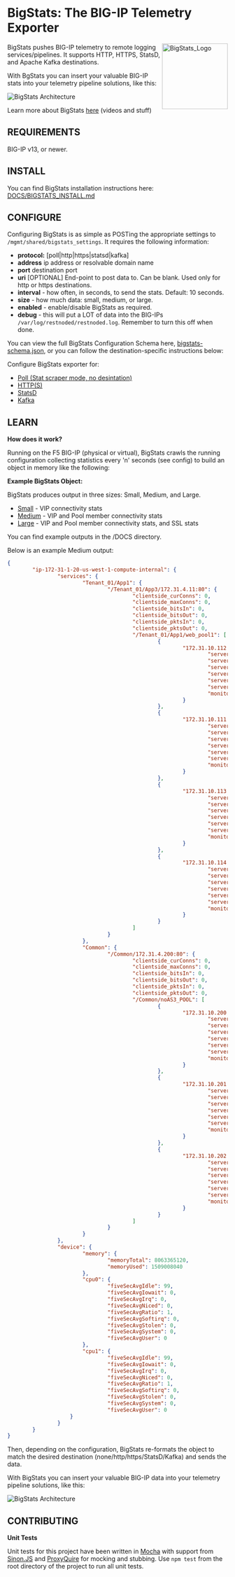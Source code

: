 # BigStats: The BIG-IP Telemetry Exporter

<img align="right" width="150px" src="BigStats-300dpi.png" alt="BigStats_Logo"/>

BigStats pushes BIG-IP telemetry to remote logging services/pipelines. It supports HTTP, HTTPS, StatsD, and Apache Kafka destinations.

With BgStats you can insert your valuable BIG-IP stats into your telemetry pipeline solutions, like this:

![BigStats Architecture](BigStats_Arch.png)

Learn more about BigStats [here](https://REDtalks.live/BigStats) (videos and stuff)

## REQUIREMENTS

BIG-IP v13, or newer.

## INSTALL

You can find BigStats installation instructions here: [DOCS/BIGSTATS_INSTALL.md](DOCS/BIGSTATS_INSTALL.md)

## CONFIGURE

Configuring BigStats is as simple as POSTing the appropriate settings to `/mgmt/shared/bigstats_settings`. It requires the following information:

* **protocol:** [poll|http|https|statsd|kafka]
* **address** ip address or resolvable domain name
* **port** destination port
* **uri** [OPTIONAL] End-point to post data to. Can be blank. Used only for http or https destinations.
* **interval** - how often, in seconds, to send the stats. Default: 10 seconds.
* **size** - how much data: small, medium, or large.
* **enabled** - enable/disable BigStats as required.
* **debug** - this will put a LOT of data into the BIG-IPs `/var/log/restnoded/restnoded.log`. Remember to turn this off when done.

You can view the full BigStats Configuration Schema here, [bigstats-schema.json](SRC/BigStats/nodejs/bigstats-schema-0.5.0.json), or you can follow the destination-specific instructions below:

Configure BigStats exporter for:

* [Poll (Stat scraper mode, no desintation)](DOCS/SETUP_POLL-MODE.md)
* [HTTP(S)](DOCS/SETUP_HTTP.md)
* [StatsD](DOCS/SETUP_STATSD.md)
* [Kafka](DOCS/SETUP_KAFKA.md)

## LEARN

**How does it work?**

Running on the F5 BIG-IP (physical or virtual), BigStats crawls the running configuration collecting statistics every 'n' seconds (see config) to build an object in memory like the following:

**Example BigStats Object:**

BigStats produces output in three sizes: Small, Medium, and Large.

* [Small](DOCS/OUTPUT-EXAMPLE-SMALL.md) - VIP connectivity stats
* [Medium](DOCS/OUTPUT-EXAMPLE-MEDIUM.md) - VIP and Pool member connectivity stats
* [Large](DOCS/OUTPUT-EXAMPLE-LARGE.md) - VIP and Pool member connectivity stats, and SSL stats 

You can find example outputs in the /DOCS directory.

Below is an example Medium output:

```json
{
        "ip-172-31-1-20-us-west-1-compute-internal": {
                "services": {
                        "Tenant_01/App1": {
                                "/Tenant_01/App3/172.31.4.11:80": {
                                        "clientside_curConns": 0,
                                        "clientside_maxConns": 0,
                                        "clientside_bitsIn": 0,
                                        "clientside_bitsOut": 0,
                                        "clientside_pktsIn": 0,
                                        "clientside_pktsOut": 0,
                                        "/Tenant_01/App1/web_pool1": [
                                                {
                                                        "172.31.10.112:80": {
                                                                "serverside_curConns": 0,
                                                                "serverside_maxConns": 0,
                                                                "serverside_bitsIn": 0,
                                                                "serverside_bitsOut": 0,
                                                                "serverside_pktsIn": 0,
                                                                "serverside_pktsOut": 0,
                                                                "monitorStatus": "down"
                                                        }
                                                },
                                                {
                                                        "172.31.10.111:80": {
                                                                "serverside_curConns": 0,
                                                                "serverside_maxConns": 0,
                                                                "serverside_bitsIn": 0,
                                                                "serverside_bitsOut": 0,
                                                                "serverside_pktsIn": 0,
                                                                "serverside_pktsOut": 0,
                                                                "monitorStatus": "down"
                                                        }
                                                },
                                                {
                                                        "172.31.10.113:80": {
                                                                "serverside_curConns": 0,
                                                                "serverside_maxConns": 0,
                                                                "serverside_bitsIn": 0,
                                                                "serverside_bitsOut": 0,
                                                                "serverside_pktsIn": 0,
                                                                "serverside_pktsOut": 0,
                                                                "monitorStatus": "down"
                                                        }
                                                },
                                                {
                                                        "172.31.10.114:80": {
                                                                "serverside_curConns": 0,
                                                                "serverside_maxConns": 0,
                                                                "serverside_bitsIn": 0,
                                                                "serverside_bitsOut": 0,
                                                                "serverside_pktsIn": 0,
                                                                "serverside_pktsOut": 0,
                                                                "monitorStatus": "down"
                                                        }
                                                }
                                        ]
                                }
                        },
                        "Common": {
                                "/Common/172.31.4.200:80": {
                                        "clientside_curConns": 0,
                                        "clientside_maxConns": 0,
                                        "clientside_bitsIn": 0,
                                        "clientside_bitsOut": 0,
                                        "clientside_pktsIn": 0,
                                        "clientside_pktsOut": 0,
                                        "/Common/noAS3_POOL": [
                                                {
                                                        "172.31.10.200:8080": {
                                                                "serverside_curConns": 0,
                                                                "serverside_maxConns": 0,
                                                                "serverside_bitsIn": 0,
                                                                "serverside_bitsOut": 0,
                                                                "serverside_pktsIn": 0,
                                                                "serverside_pktsOut": 0,
                                                                "monitorStatus": "down"
                                                        }
                                                },
                                                {
                                                        "172.31.10.201:8080": {
                                                                "serverside_curConns": 0,
                                                                "serverside_maxConns": 0,
                                                                "serverside_bitsIn": 0,
                                                                "serverside_bitsOut": 0,
                                                                "serverside_pktsIn": 0,
                                                                "serverside_pktsOut": 0,
                                                                "monitorStatus": "down"
                                                        }
                                                },
                                                {
                                                        "172.31.10.202:8080": {
                                                                "serverside_curConns": 0,
                                                                "serverside_maxConns": 0,
                                                                "serverside_bitsIn": 0,
                                                                "serverside_bitsOut": 0,
                                                                "serverside_pktsIn": 0,
                                                                "serverside_pktsOut": 0,
                                                                "monitorStatus": "down"
                                                        }
                                                }
                                        ]
                                }
                        }
                },
                "device": {
                        "memory": {
                                "memoryTotal": 8063365120,
                                "memoryUsed": 1509008040
                        },
                        "cpu0": {
                                "fiveSecAvgIdle": 99,
                                "fiveSecAvgIowait": 0,
                                "fiveSecAvgIrq": 0,
                                "fiveSecAvgNiced": 0,
                                "fiveSecAvgRatio": 1,
                                "fiveSecAvgSoftirq": 0,
                                "fiveSecAvgStolen": 0,
                                "fiveSecAvgSystem": 0,
                                "fiveSecAvgUser": 0
                        },
                        "cpu1": {
                                "fiveSecAvgIdle": 99,
                                "fiveSecAvgIowait": 0,
                                "fiveSecAvgIrq": 0,
                                "fiveSecAvgNiced": 0,
                                "fiveSecAvgRatio": 1,
                                "fiveSecAvgSoftirq": 0,
                                "fiveSecAvgStolen": 0,
                                "fiveSecAvgSystem": 0,
                                "fiveSecAvgUser": 0
                    }
                }
        }
}
```

Then, depending on the configuration, BigStats re-formats the object to match the desired destination (none/http/https/StatsD/Kafka) and sends the data.

With BigStats you can insert your valuable BIG-IP data into your telemetry pipeline solutions, like this:

![BigStats Architecture](BigStats_Arch.png)


## CONTRIBUTING

**Unit Tests**

Unit tests for this project have been written in [Mocha](https://mochajs.org/) with support from [Sinon.JS](https://sinonjs.org/) and [ProxyQuire](https://github.com/thlorenz/proxyquire) for mocking and stubbing.
Use `npm test` from the root directory of the project to run all unit tests.
